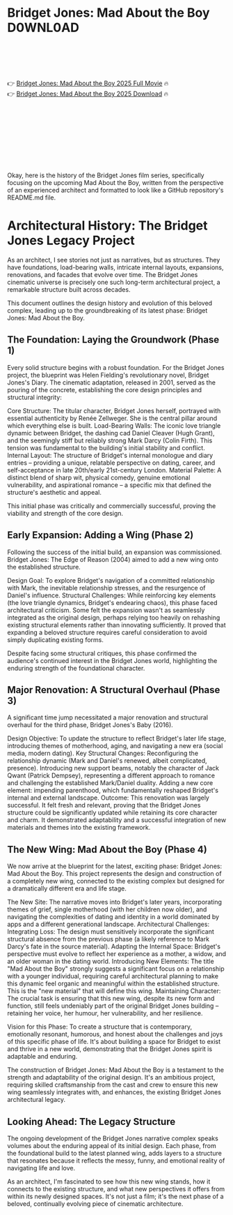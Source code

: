 # Bridget Jones: Mad About the Boy D0WNL0AD

<br><br><br><br>


👉 <a href="https://Todd-poaturanve1980.github.io/ybgfxpuquy/">Bridget Jones: Mad About the Boy 2025 Full Movie</a> 🔥
<br>
👉 <a href="https://Todd-poaturanve1980.github.io/ybgfxpuquy/">Bridget Jones: Mad About the Boy 2025 Download</a> 🔥


<br><br><br><br><br><br><br><br>


Okay, here is the history of the Bridget Jones film series, specifically focusing on the upcoming Mad About the Boy, written from the perspective of an experienced architect and formatted to look like a GitHub repository's README.md file.


# Architectural History: The Bridget Jones Legacy Project

As an architect, I see stories not just as narratives, but as structures. They have foundations, load-bearing walls, intricate internal layouts, expansions, renovations, and facades that evolve over time. The Bridget Jones cinematic universe is precisely one such long-term architectural project, a remarkable structure built across decades.

This document outlines the design history and evolution of this beloved complex, leading up to the groundbreaking of its latest phase: Bridget Jones: Mad About the Boy.

## The Foundation: Laying the Groundwork (Phase 1)

Every solid structure begins with a robust foundation. For the Bridget Jones project, the blueprint was Helen Fielding's revolutionary novel, Bridget Jones's Diary. The cinematic adaptation, released in 2001, served as the pouring of the concrete, establishing the core design principles and structural integrity:

   Core Structure: The titular character, Bridget Jones herself, portrayed with essential authenticity by Renée Zellweger. She is the central pillar around which everything else is built.
   Load-Bearing Walls: The iconic love triangle dynamic between Bridget, the dashing cad Daniel Cleaver (Hugh Grant), and the seemingly stiff but reliably strong Mark Darcy (Colin Firth). This tension was fundamental to the building's initial stability and conflict.
   Internal Layout: The structure of Bridget's internal monologue and diary entries – providing a unique, relatable perspective on dating, career, and self-acceptance in late 20th/early 21st-century London.
   Material Palette: A distinct blend of sharp wit, physical comedy, genuine emotional vulnerability, and aspirational romance – a specific mix that defined the structure's aesthetic and appeal.

This initial phase was critically and commercially successful, proving the viability and strength of the core design.

## Early Expansion: Adding a Wing (Phase 2)

Following the success of the initial build, an expansion was commissioned. Bridget Jones: The Edge of Reason (2004) aimed to add a new wing onto the established structure.

   Design Goal: To explore Bridget's navigation of a committed relationship with Mark, the inevitable relationship stresses, and the resurgence of Daniel's influence.
   Structural Challenges: While reinforcing key elements (the love triangle dynamics, Bridget's endearing chaos), this phase faced architectural criticism. Some felt the expansion wasn't as seamlessly integrated as the original design, perhaps relying too heavily on rehashing existing structural elements rather than innovating sufficiently. It proved that expanding a beloved structure requires careful consideration to avoid simply duplicating existing forms.

Despite facing some structural critiques, this phase confirmed the audience's continued interest in the Bridget Jones world, highlighting the enduring strength of the foundational character.

## Major Renovation: A Structural Overhaul (Phase 3)

A significant time jump necessitated a major renovation and structural overhaul for the third phase, Bridget Jones's Baby (2016).

   Design Objective: To update the structure to reflect Bridget's later life stage, introducing themes of motherhood, aging, and navigating a new era (social media, modern dating).
   Key Structural Changes:
       Reconfiguring the relationship dynamic (Mark and Daniel's renewed, albeit complicated, presence).
       Introducing new support beams, notably the character of Jack Qwant (Patrick Dempsey), representing a different approach to romance and challenging the established Mark/Daniel duality.
       Adding a new core element: impending parenthood, which fundamentally reshaped Bridget's internal and external landscape.
   Outcome: This renovation was largely successful. It felt fresh and relevant, proving that the Bridget Jones structure could be significantly updated while retaining its core character and charm. It demonstrated adaptability and a successful integration of new materials and themes into the existing framework.

## The New Wing: Mad About the Boy (Phase 4)

We now arrive at the blueprint for the latest, exciting phase: Bridget Jones: Mad About the Boy. This project represents the design and construction of a completely new wing, connected to the existing complex but designed for a dramatically different era and life stage.

   The New Site: The narrative moves into Bridget's later years, incorporating themes of grief, single motherhood (with her children now older), and navigating the complexities of dating and identity in a world dominated by apps and a different generational landscape.
   Architectural Challenges:
       Integrating Loss: The design must sensitively incorporate the significant structural absence from the previous phase (a likely reference to Mark Darcy's fate in the source material).
       Adapting the Internal Space: Bridget's perspective must evolve to reflect her experience as a mother, a widow, and an older woman in the dating world.
       Introducing New Elements: The title "Mad About the Boy" strongly suggests a significant focus on a relationship with a younger individual, requiring careful architectural planning to make this dynamic feel organic and meaningful within the established structure. This is the "new material" that will define this wing.
       Maintaining Character: The crucial task is ensuring that this new wing, despite its new form and function, still feels undeniably part of the original Bridget Jones building – retaining her voice, her humour, her vulnerability, and her resilience.

   Vision for this Phase: To create a structure that is contemporary, emotionally resonant, humorous, and honest about the challenges and joys of this specific phase of life. It's about building a space for Bridget to exist and thrive in a new world, demonstrating that the Bridget Jones spirit is adaptable and enduring.

The construction of Bridget Jones: Mad About the Boy is a testament to the strength and adaptability of the original design. It's an ambitious project, requiring skilled craftsmanship from the cast and crew to ensure this new wing seamlessly integrates with, and enhances, the existing Bridget Jones architectural legacy.

## Looking Ahead: The Legacy Structure

The ongoing development of the Bridget Jones narrative complex speaks volumes about the enduring appeal of its initial design. Each phase, from the foundational build to the latest planned wing, adds layers to a structure that resonates because it reflects the messy, funny, and emotional reality of navigating life and love.

As an architect, I'm fascinated to see how this new wing stands, how it connects to the existing structure, and what new perspectives it offers from within its newly designed spaces. It's not just a film; it's the next phase of a beloved, continually evolving piece of cinematic architecture.


